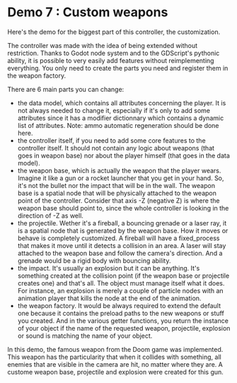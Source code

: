 # Demo 7 : Custom weapons

Here's the demo for the biggest part of this controller, the customization.

The controller was made with the idea of being extended without restriction. Thanks to Godot node system and to the GDScript's pythonic ability, it is possible to very easily add features without reimplementing everything. You only need to create the parts you need and register them in the weapon factory.

There are 6 main parts you can change:
* the data model, which contains all attributes concerning the player. It is not always needed to change it, especially if it's only to add some attributes since it has a modifier dictionnary which contains a dynamic list of attributes. Note: ammo automatic regeneration should be done here.
* the controller itself, if you need to add some core features to the controller itself. It should not contain any logic about weapons (that goes in weapon base) nor about the player himself (that goes in the data model).
* the weapon base, which is actually the weapon that the player wears. Imagine it like a gun or a rocket launcher that you get in your hand. So, it's not the bullet nor the impact that will be in the wall. The weapon base is a spatial node that will be physically attached to the weapon point of the controller. Consider that axis -Z (negative Z) is where the weapon base should point to, since the whole controller is looking in the direction of -Z as well.
* the projectile. Wether it's a fireball, a bouncing grenade or a laser ray, it is a spatial node that is generated by the weapon base. How it moves or behave is completely customized. A fireball will have a fixed_process that makes it move until it detects a collision in an area. A laser will stay attached to the weapon base and follow the camera's direction. And a grenade would be a rigid body with bouncing ability.
* the impact. It's usually an explosion but it can be anything. It's something created at the collision point (if the weapon base or projectile creates one) and that's all. The object must manage itself what it does. For instance, an explosion is merely a couple of particle nodes with an animation player that kills the node at the end of the animation.
* the weapon factory. It would be always required to extend the default one because it contains the preload paths to the new weapons or stuff you created. And in the various getter functions, you return the instance of your object if the name of the requested weapon, projectile, explosion or sound is matching the name of your object.

In this demo, the famous weapon from the Doom game was implemented. This weapon has the particularity that when it collides with something, all enemies that are visible in the camera are hit, no matter where they are. A custome weapon base, projectile and explosion were created for this gun.
